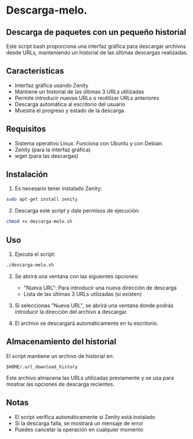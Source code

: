 # Descarga-melo. 
## Descarga de paquetes con un pequeño historial

Este script bash proporciona una interfaz gráfica para descargar archivos desde URLs, manteniendo un historial de las últimas descargas realizadas.

## Características

- Interfaz gráfica usando Zenity
- Mantiene un historial de las últimas 3 URLs utilizadas
- Permite introducir nuevas URLs o reutilizar URLs anteriores
- Descarga automática al escritorio del usuario
- Muestra el progreso y estado de la descarga

## Requisitos

- Sistema operativo Linux. Funciona con Ubuntu y con Debian.
- Zenity (para la interfaz gráfica)
- wget (para las descargas)

## Instalación

1. Es necesario tener instalado Zenity:
```bash
sudo apt-get install zenity
```

2. Descarga este script y dale permisos de ejecución:
```bash
chmod +x descarga-melo.sh
```

## Uso

1. Ejecuta el script:
```bash
./descarga-melo.sh
```

2. Se abrirá una ventana con las siguientes opciones:
   - "Nueva URL": Para introducir una nueva dirección de descarga
   - Lista de las últimas 3 URLs utilizadas (si existen)

3. Si seleccionas "Nueva URL", se abrirá una ventana donde podrás introducir la dirección del archivo a descargar.

4. El archivo se descargará automáticamente en tu escritorio.

## Almacenamiento del historial

El script mantiene un archivo de historial en:
```
$HOME/.url_download_history
```

Este archivo almacena las URLs utilizadas previamente y se usa para mostrar las opciones de descarga recientes.

## Notas

- El script verifica automáticamente si Zenity está instalado
- Si la descarga falla, se mostrará un mensaje de error
- Puedes cancelar la operación en cualquier momento
